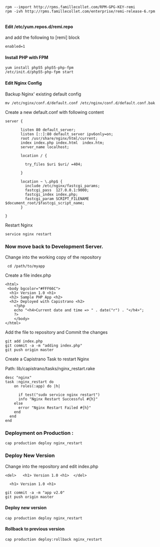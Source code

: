 
```
rpm --import http://rpms.famillecollet.com/RPM-GPG-KEY-remi
rpm -ivh http://rpms.famillecollet.com/enterprise/remi-release-6.rpm


```

#### Edit /etc/yum.repos.d/remi.repo
and add the following to [remi] block

```enabled=1```

#### Install PHP with FPM
```
yum install php55 php55-php-fpm
/etc/init.d/php55-php-fpm start

```


#### Edit Nginx Config

Backup Nginx' existing default config

``` mv /etc/nginx/conf.d/default.conf /etc/nginx/conf.d/default.conf.bak ```


Create a new  default.conf with following content

```
server {

       listen 80 default_server;
       listen [::]:80 default_server ipv6only=on;
       root /usr/share/nginx/html/current;
       index index.php index.html  index.htm;
       server_name localhost;

       location / {

         try_files $uri $uri/ =404;

       }

       location ~ \.php$ {
         include /etc/nginx/fastcgi_params;
         fastcgi_pass  127.0.0.1:9000;
         fastcgi_index index.php;
         fastcgi_param SCRIPT_FILENAME $document_root/$fastcgi_script_name;
       }

}
```

Restart Nginx

``` service nginx restart ```



### Now move back to Development Server.

Change into the working copy of the repository

```  cd /path/to/myapp ```


Create a file index.php

```
<html>
 <body bgcolor="#FFF66C">
  <h1> Version 1.0 <h1>
  <h2> Sample PHP App <h2>
  <h2> Deployed with Capistrano <h2>
	<?php
  	echo "<h4>Current date and time => " . date("r") . "</h4>";
	?>
	</body>
</html>

```

Add the file to  repository and Commit the changes

```
git add index.php
git commit -a -m "adding index.php"
git push origin master

```




Create a Capistrano Task to restart Nginx

Path: lib/capistrano/tasks/nginx_restart.rake

```
desc "nginx"
task :nginx_restart do
    on roles(:app) do |h|

      if test("sudo service nginx restart")
      info "Nginx Restart Successful #{h}"
    else
      error "Nginx Restart Failed #{h}"
    end
  end
end

```


### Deployment on Production :

``` cap production deploy nginx_restart ```

### Deploy New Version

Change into the repository and edit index.php

```
<del>   <h1> Version 1.0 <h1>  </del>

  <h1> Version 1.0 <h1>
```

```
git commit -a -m "app v2.0"
git push origin master

```

#### Deploy new version

``` cap production deploy nginx_restart ```

#### Rollback to previous version

``` cap production deploy:rollback nginx_restart ```
